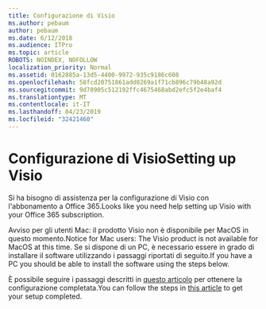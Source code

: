 ```yaml
---
title: Configurazione di Visio
ms.author: pebaum
author: pebaum
ms.date: 6/12/2018
ms.audience: ITPro
ms.topic: article
ROBOTS: NOINDEX, NOFOLLOW
localization_priority: Normal
ms.assetid: 0162885a-13d5-4400-9972-935c9186c608
ms.openlocfilehash: 58fcd20751861add0269a1f71cb896c79b48a92d
ms.sourcegitcommit: 9d78905c512192ffc4675468abd2efc5f2e4baf4
ms.translationtype: MT
ms.contentlocale: it-IT
ms.lasthandoff: 04/23/2019
ms.locfileid: "32421460"
---
```

# <a name="setting-up-visio"></a><span data-ttu-id="f4162-102">Configurazione di Visio</span><span class="sxs-lookup"><span data-stu-id="f4162-102">Setting up Visio</span></span>

<span data-ttu-id="f4162-103">Si ha bisogno di assistenza per la configurazione di Visio con l'abbonamento a Office 365.</span><span class="sxs-lookup"><span data-stu-id="f4162-103">Looks like you need help setting up Visio with your Office 365 subscription.</span></span>
  
<span data-ttu-id="f4162-104">Avviso per gli utenti Mac: il prodotto Visio non è disponibile per MacOS in questo momento.</span><span class="sxs-lookup"><span data-stu-id="f4162-104">Notice for Mac users: The Visio product is not available for MacOS at this time.</span></span> <span data-ttu-id="f4162-105">Se si dispone di un PC, è necessario essere in grado di installare il software utilizzando i passaggi riportati di seguito.</span><span class="sxs-lookup"><span data-stu-id="f4162-105">If you have a PC you should be able to install the software using the steps below.</span></span>
  
<span data-ttu-id="f4162-106">È possibile seguire i passaggi descritti in [questo articolo](https://support.office.com/article/f98f21e3-aa02-4827-9167-ddab5b025710.aspx) per ottenere la configurazione completata.</span><span class="sxs-lookup"><span data-stu-id="f4162-106">You can follow the steps in [this article](https://support.office.com/article/f98f21e3-aa02-4827-9167-ddab5b025710.aspx) to get your setup completed.</span></span> 
  

